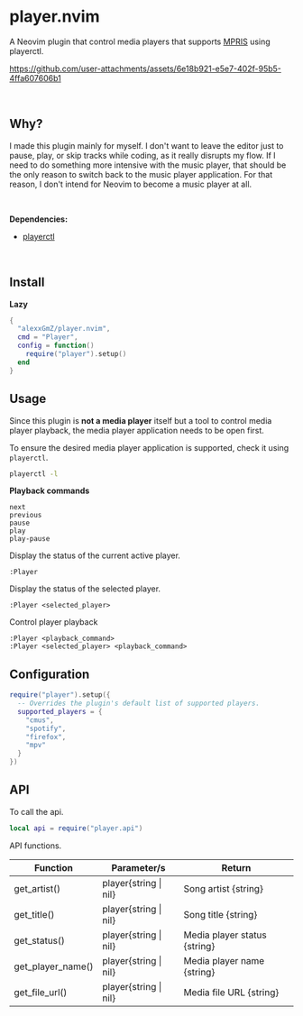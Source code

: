 # player.nvim

A Neovim plugin that control media players that supports [MPRIS](https://wiki.archlinux.org/title/MPRIS)
using playerctl.

https://github.com/user-attachments/assets/6e18b921-e5e7-402f-95b5-4ffa607606b1

<br>

## Why?

I made this plugin mainly for myself. I don't want to leave the editor just to pause,
play, or skip tracks while coding, as it really disrupts my flow. If I need to do
something more intensive with the music player, that should be the only reason to switch
back to the music player application. For that reason, I don't intend for Neovim to
become a music player at all.

<br>

**Dependencies:**

* [playerctl](https://github.com/altdesktop/playerctl)

<br>

## Install

**Lazy**
```lua
{
  "alexxGmZ/player.nvim",
  cmd = "Player",
  config = function()
    require("player").setup()
  end
}
```

## Usage

Since this plugin is **not a media player** itself but a tool to control media player
playback, the media player application needs to be open first.

To ensure the desired media player application is supported, check it using `playerctl`.
```bash
playerctl -l
```

**Playback commands**
```
next
previous
pause
play
play-pause
```

Display the status of the current active player.
```
:Player
```

Display the status of the selected player.
```
:Player <selected_player>
```

Control player playback
```
:Player <playback_command>
:Player <selected_player> <playback_command>
```

## Configuration
```lua
require("player").setup({
  -- Overrides the plugin's default list of supported players.
  supported_players = {
    "cmus",
    "spotify",
    "firefox",
    "mpv"
  }
})
```

## API

To call the api.
```lua
local api = require("player.api")
```

API functions.

| Function          | Parameter/s           | Return                       |
| ----------------- | --------------------- | ---------------------------- |
| get_artist()      | player{string \| nil} | Song artist {string}         |
| get_title()       | player{string \| nil} | Song title {string}          |
| get_status()      | player{string \| nil} | Media player status {string} |
| get_player_name() | player{string \| nil} | Media player name {string}   |
| get_file_url()    | player{string \| nil} | Media file URL {string}      |

